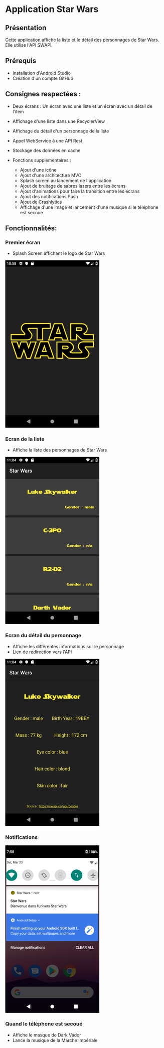 # Application Star Wars
## Présentation
Cette application affiche la liste et le détail des personnages de Star Wars. Elle utilise l'API SWAPI.

## Prérequis
- Installation d'Android Studio
- Création d'un compte GitHub

## Consignes respectées :

- Deux écrans : Un écran avec une liste et un écran avec un détail de l’item
- Affichage d'une liste dans une RecyclerView
- Affichage du détail d'un personnage de la liste
- Appel WebService à une API Rest
- Stockage des données en cache

- Fonctions supplémentaires :
  - Ajout d'une icône
  - Ajout d'une architecture MVC
  - Splash screen au lancement de l'application
  - Ajout de bruitage de sabres lazers entre les écrans
  - Ajout d'animations pour faire la transition entre les écrans
  - Ajout des notifications Push
  - Ajout de Crashlytics
  - Affichage d'une image et lancement d'une musique si le téléphone est secoué

## Fonctionnalités:

### Premier écran
- Splash Screen affichant le logo de Star Wars
<img src="https://github.com/Lulb8/MyMovies/blob/master/Screenshot/Screenshot_1553339035.png" width="300" />

### Ecran de la liste
- Affiche la liste des personnages de Star Wars
<img src="https://github.com/Lulb8/MyMovies/blob/master/Screenshot/Screenshot_1553339042.png" width="300" />

### Ecran du détail du personnage
- Affiche les différentes informations sur le personnage
- Lien de redirection vers l'API 
<img src="https://github.com/Lulb8/MyMovies/blob/master/Screenshot/Screenshot_1553339047.png" width="300" />

### Notifications
<img src="https://github.com/Lulb8/MyMovies/blob/master/Screenshot/Screenshot_1553371105.png" width="300" />

### Quand le téléphone est secoué
- Affiche le masque de Dark Vador
- Lance la musique de la Marche Impériale
<img src="" width="300" />
